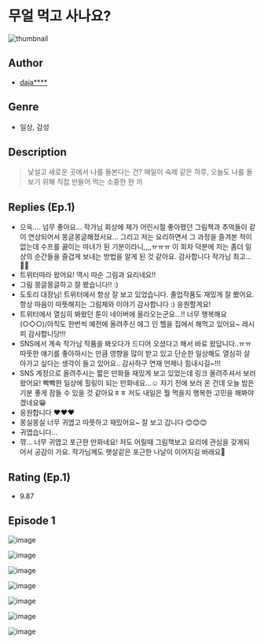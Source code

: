 # 무얼 먹고 사나요?
![thumbnail](https://image-comic.pstatic.net/user_contents_data/challenge_comic/2023/05/23/upload_7292282598899934310_480x623.jpeg)

## Author
- [daja****](https://comic.naver.com/artistTitle?id=366773)

## Genre
- 일상, 감성

## Description
> 낯설고 새로운 곳에서 나를 돌본다는 건? 매일이 숙제 같은 하루, 오늘도 나를 돌보기 위해 직접 만들어 먹는 소중한 한 끼

## Replies (Ep.1)
- 으윽.... 넘무 좋아요... 작가님 회상에 제가 어린시절 좋아했던 그림책과 추억들이 같이 연상되어서 몽글몽글해졌서요... 그리고 저는 요리하면서 그 과정을 즐겨본 적이 없는데 수프를 끓이는 마녀가 된 기분이라니,,,,ㅠㅠㅠ 이 회차 덕분에 저는 좀더 일상의 순간들을 즐겁게 보내는 방법을 알게 된 것 같아요. 감사합니다 작가님 최고...👍🏻
- 트위터따라 왔어요! 역시 따순 그림과 요리네요!!
- 그림 몽글몽글하고 잘 봤습니다!! :)
- 도토리 대장님! 트위터에서 항상 잘 보고 있었습니다. 졸업작품도 재밌게 잘 봤어요. 항상 마음이 따뜻해지는 그림체와 이야기 감사합니다 :) 응원할게요!
- 트위터에서 열심히 봐왔던 툰이 네이버에 올라오는군요...!! 너무 행복해요 \(○◇○)/아직도 한번씩 예전에 올려주신 에그 인 헬을 집에서 해먹고 있어요~ 레시피 감사합니당!!!
- SNS에서 계속 작가님 작품을 봐오다가 드디어 오셨다고 해서 바로 왔답니다..ㅠㅠ 따뜻한 얘기를 좋아하시는 만큼 영향을 많이 받고 있고 단순한 일상해도 열심히 살아가고 싶다는 생각이 들고 있어요.. 감사하구 연재 언제나 힘내시길~!!!
- SNS 계정으로 올려주시는 짧은 만화들 재밌게 보고 있었는데 링크 올려주셔서 보러 왔어요! 빡빡한 일상에 힐링이 되는 만화네요...☺️ 자기 전에 보러 온 건데 오늘 밤은 기분 좋게 잠들 수 있을 것 같아요ㅎㅎ 저도 내일은 뭘 먹을지 행복한 고민을 해봐야겠네요😁
- 응원합니다 ♥♥♥
- 몽실몽실 너무 귀엽고 따뜻하고 재밌어요~ 잘 보고 갑니다 😊😊😊
- 귀엽습니다...
- 꺆... 너무 귀엽고 포근한 만화네요! 저도 어릴때 그림책보고 요리에 관심을 갖게되어서 공감이 가요. 작가님께도 햇살같은 포근한 나날이 이어지길 바래요🥰

## Rating (Ep.1)
- 9.87

## Episode 1
![image](https://image-comic.pstatic.net/user_contents_data/challenge_comic/2023/05/23/366773/upload_3762530315909018162.jpeg)

![image](https://image-comic.pstatic.net/user_contents_data/challenge_comic/2023/05/23/366773/upload_7291380811192414514.jpeg)

![image](https://image-comic.pstatic.net/user_contents_data/challenge_comic/2023/05/23/366773/upload_3690810271873710182.jpeg)

![image](https://image-comic.pstatic.net/user_contents_data/challenge_comic/2023/05/23/366773/upload_3558179496406430774.jpeg)

![image](https://image-comic.pstatic.net/user_contents_data/challenge_comic/2023/05/23/366773/upload_3991933337494500409.jpeg)

![image](https://image-comic.pstatic.net/user_contents_data/challenge_comic/2023/05/23/366773/upload_3977013161515889721.jpeg)

![image](https://image-comic.pstatic.net/user_contents_data/challenge_comic/2023/05/23/366773/upload_3834081937801438008.jpeg)
